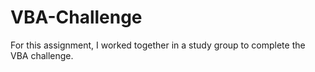 # VBA-Challenge
For this assignment, I worked together in a study group to complete the VBA challenge.
